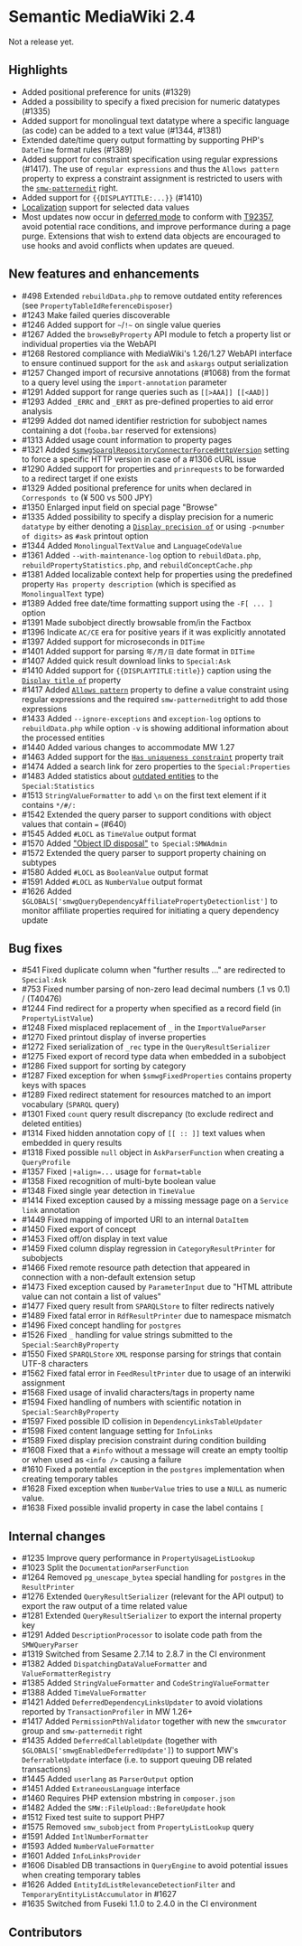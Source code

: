 # Semantic MediaWiki 2.4

Not a release yet.

## Highlights

* Added positional preference for units (#1329)
* Added a possibility to specify a fixed precision for numeric datatypes (#1335)
* Added support for monolingual text datatype where a specific language (as code) can be added to a text value (#1344, #1381)
* Extended date/time query output formatting by supporting PHP's `DateTime` format rules (#1389)
* Added support for constraint specification using regular expressions (#1417). The use of `regular expressions` and thus the `Allows pattern` property to express a constraint assignment is restricted to users with the [`smw-patternedit`](https://www.semantic-mediawiki.org/wiki/Help:Permissions_and_user_rights) right.
* Added support for `{{DISPLAYTITLE:...}}` (#1410)
* [Localization](https://www.semantic-mediawiki.org/wiki/Localization) support for selected data values
* Most updates now occur in [deferred mode](https://www.semantic-mediawiki.org/wiki/Deferred_updates) to conform with [T92357](https://phabricator.wikimedia.org/T92357), avoid potential race conditions, and improve performance during a page purge. Extensions that wish to extend data objects are encouraged to use hooks and avoid conflicts when updates are queued.

## New features and enhancements

* #498 Extended `rebuildData.php` to remove outdated entity references (see `PropertyTableIdReferenceDisposer`)
* #1243 Make failed queries discoverable
* #1246 Added support for `~`/`!~` on single value queries
* #1267 Added the `browseByProperty` API module to fetch a property list or individual properties via the WebAPI
* #1268 Restored compliance with MediaWiki's 1.26/1.27 WebAPI interface to ensure continued support for the `ask` and `askargs` output serialization
* #1257 Changed import of recursive annotations (#1068) from the format to a query level using the `import-annotation` parameter
* #1291 Added support for range queries such as `[[>AAA]] [[<AAD]]`
* #1293 Added `_ERRC` and `_ERRT` as pre-defined properties to aid error analysis
* #1299 Added dot named identifier restriction for subobject names containing a dot (`fooba.bar` reserved for extensions)
* #1313 Added usage count information to property pages
* #1321 Added [`$smwgSparqlRepositoryConnectorForcedHttpVersion`](https://semantic-mediawiki.org/wiki/Help:$smwgSparqlRepositoryConnectorForcedHttpVersion) setting to force a specific HTTP version in case of a #1306 cURL issue
* #1290 Added support for properties and `prinrequests` to be forwarded to a redirect target if one exists
* #1329 Added positional preference for units when declared in `Corresponds to` (¥ 500 vs 500 JPY)
* #1350 Enlarged input field on special page "Browse"
* #1335 Added possibility to specify a display precision for a numeric `datatype` by either denoting a [`Display precision of`](https://www.semantic-mediawiki.org/wiki/Help:Special_property_Display_precision_of) or using `-p<number of digits>` as `#ask` printout option
* #1344 Added `MonolingualTextValue` and `LanguageCodeValue`
* #1361 Added `--with-maintenance-log` option to `rebuildData.php`, `rebuildPropertyStatistics.php`, and `rebuildConceptCache.php`
* #1381 Added localizable context help for properties using the predefined property `Has property description` (which is specified as `MonolingualText` type)
* #1389 Added free date/time formatting support using the `-F[ ... ]` option
* #1391 Made subobject directly browsable from/in the Factbox
* #1396 Indicate `AC/CE` era for positive years if it was explicitly annotated
* #1397 Added support for microseconds in `DITime`
* #1401 Added support for parsing `年/月/日` date format in `DITime`
* #1407 Added quick result download links to `Special:Ask`
* #1410 Added support for `{{DISPLAYTITLE:title}}` caption using the [`Display title of`](https://www.semantic-mediawiki.org/wiki/Help:Special_property_Display_title_of) property
* #1417 Added [`Allows pattern`](https://www.semantic-mediawiki.org/wiki/Help:Special_property_Allows_pattern) property to define a value constraint using regular expressions and the required `smw-patternedit`right to add those expressions
* #1433 Added `--ignore-exceptions` and `exception-log` options to `rebuildData.php` while option `-v` is showing additional information about the processed entities
* #1440 Added various changes to accommodate MW 1.27
* #1463 Added support for the [`Has uniqueness constraint`](https://www.semantic-mediawiki.org/wiki/Help:Special_property_Has_uniqueness_constraint) property trait
* #1474 Added a search link for zero properties to the `Special:Properties`
* #1483 Added statistics about [outdated entities](https://www.semantic-mediawiki.org/wiki/Help:Outdated_entities) to the `Special:Statistics`
* #1513 `StringValueFormatter` to add `\n` on the first text element if it contains `*/#/:`
* #1542 Extended the query parser to support conditions with object values that contain `=` (#640)
* #1545 Added `#LOCL` as `TimeValue` output format
* #1570 Added ["Object ID disposal"](https://www.semantic-mediawiki.org/wiki/Help:Object_ID_disposal) `to Special:SMWAdmin`
* #1572 Extended the query parser to support property chaining on subtypes
* #1580 Added `#LOCL` as `BooleanValue` output format
* #1591 Added `#LOCL` as `NumberValue` output format
* #1626 Added `$GLOBALS['smwgQueryDependencyAffiliatePropertyDetectionlist']` to monitor affiliate properties required for initiating a query dependency update

## Bug fixes

* #541 Fixed duplicate column when "further results ..." are redirected to `Special:Ask`
* #753 Fixed number parsing of non-zero lead decimal numbers (.1 vs 0.1) / (T40476)
* #1244 Find redirect for a property when specified as a record field (in `PropertyListValue`)
* #1248 Fixed misplaced replacement of `_` in the `ImportValueParser`
* #1270 Fixed printout display of inverse properties
* #1272 Fixed serialization of `_rec` type in the `QueryResultSerializer`
* #1275 Fixed export of record type data when embedded in a subobject
* #1286 Fixed support for sorting by category
* #1287 Fixed exception for when `$smwgFixedProperties` contains property keys with spaces
* #1289 Fixed redirect statement for resources matched to an import vocabulary (`SPARQL` query)
* #1301 Fixed `count` query result discrepancy (to exclude redirect and deleted entities)
* #1314 Fixed hidden annotation copy of `[[ :: ]]` text values when embedded in query results
* #1318 Fixed possible `null` object in `AskParserFunction` when creating a `QueryProfile`
* #1357 Fixed `|+align=...` usage for `format=table`
* #1358 Fixed recognition of multi-byte boolean value
* #1348 Fixed single year detection in `TimeValue`
* #1414 Fixed exception caused by a missing message page on a `Service link` annotation
* #1449 Fixed mapping of imported URI to an internal `DataItem`
* #1450 Fixed export of concept
* #1453 Fixed off/on display in text value
* #1459 Fixed column display regression in `CategoryResultPrinter` for subobjects
* #1466 Fixed remote resource path detection that appeared in connection with a non-default extension setup
* #1473 Fixed exception caused by `ParameterInput` due to "HTML attribute value can not contain a list of values"
* #1477 Fixed query result from `SPARQLStore` to filter redirects natively
* #1489 Fixed fatal error in `RdfResultPrinter` due to namespace mismatch
* #1496 Fixed concept handling for `postgres`
* #1526 Fixed `_` handling for value strings submitted to the `Special:SearchByProperty`
* #1550 Fixed `SPARQLStore` `XML` response parsing for strings that contain UTF-8 characters
* #1562 Fixed fatal error in `FeedResultPrinter` due to usage of an interwiki assignment
* #1568 Fixed usage of invalid characters/tags in property name
* #1594 Fixed handling of numbers with scientific notation in `Special:SearchByProperty`
* #1597 Fixed possible ID collision in `DependencyLinksTableUpdater`
* #1598 Fixed content language setting for `InfoLinks`
* #1589 Fixed display precision constraint during condition building
* #1608 Fixed that a `#info` without a message will create an empty tooltip or when used as `<info />` causing a failure
* #1610 Fixed a potential exception in the `postgres` implementation when creating temporary tables
* #1628 Fixed exception when `NumberValue` tries to use a `NULL` as numeric value.
* #1638 Fixed possible invalid property in case the label contains `[`

## Internal changes

* #1235 Improve query performance in `PropertyUsageListLookup`
* #1023 Split the `DocumentationParserFunction`
* #1264 Removed `pg_unescape_bytea` special handling for `postgres` in the `ResultPrinter`
* #1276 Extended `QueryResultSerializer` (relevant for the API output) to export the raw output of a time related value
* #1281 Extended `QueryResultSerializer` to export the internal property key
* #1291 Added `DescriptionProcessor` to isolate code path from the `SMWQueryParser`
* #1319 Switched from Sesame 2.7.14 to 2.8.7 in the CI environment
* #1382 Added `DispatchingDataValueFormatter` and `ValueFormatterRegistry`
* #1385 Added `StringValueFormatter` and `CodeStringValueFormatter`
* #1388 Added `TimeValueFormatter`
* #1421 Added `DeferredDependencyLinksUpdater` to avoid violations reported by `TransactionProfiler` in MW 1.26+
* #1417 Added `PermissionPthValidator` together with new the `smwcurator` group and `smw-patternedit` right
* #1435 Added `DeferredCallableUpdate` (together with `$GLOBALS['smwgEnabledDeferredUpdate']`) to support MW's `DeferrableUpdate` interface (i.e. to support queuing DB related transactions)
* #1445 Added `userlang` as `ParserOutput` option
* #1451 Added `ExtraneousLanguage` interface
* #1460 Requires PHP extension mbstring in `composer.json`
* #1482 Added the `SMW::FileUpload::BeforeUpdate` hook
* #1512 Fixed test suite to support PHP7
* #1575 Removed `smw_subobject` from `PropertyListLookup` query
* #1591 Added `IntlNumberFormatter`
* #1593 Added `NumberValueFormatter`
* #1601 Added `InfoLinksProvider`
* #1606 Disabled DB transactions in `QueryEngine` to avoid potential issues when creating temporary tables
* #1626 Added `EntityIdListRelevanceDetectionFilter` and `TemporaryEntityListAccumulator` in #1627
* #1635 Switched from Fuseki 1.1.0 to 2.4.0 in the CI environment

## Contributors
